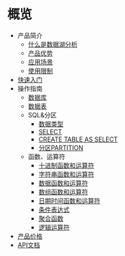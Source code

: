 # 概览


* 产品简介
    * [什么是数据湖分析](/usql/intro/about)
    * [产品优势](/usql/intro/advantages)
    * [应用场景](/usql/intro/confine)
    * [使用限制](/usql/intro/use)
* [快速入门](/usql/fast)
* 操作指南
    * [数据库](/usql/common/db)
    * [数据表](/usql/common/table)
    * SQL&分区
        * [数据类型](/usql/common/sql/type)
        * [SELECT](/usql/common/sql/statement)
        * [CREATE TABLE AS SELECT](/usql/common/sql/ctas)
        * [分区PARTITION](/usql/common/sql/partition)
    * 函数、运算符
        * [十进制函数和运算符](/usql/common/func/deci)
        * [字符串函数和运算符](/usql/common/func/str)
        * [数据函数和运算符](/usql/common/func/math)
        * [数组函数和运算符](/usql/common/func/array)
        * [日期时间函数和运算符](/usql/common/func/date)
        * [条件表达式](/usql/common/func/cond)
        * [聚合函数](/usql/common/func/agg)
        * [逻辑运算符](/usql/common/func/logic)
* [产品价格](/usql/price)
* [API文档](/usql/api)
